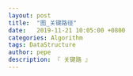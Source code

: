 ```yaml
---
layout: post
title:  "图_关键路径"
date:   2019-11-21 10:05:00 +0800
categories: Algorithm
tags: DataStructure
author: pepe
description: 『 关键路 』
---
```







































